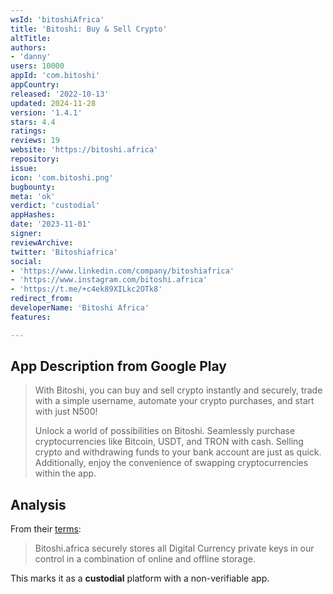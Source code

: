 ```yaml
---
wsId: 'bitoshiAfrica'
title: 'Bitoshi: Buy & Sell Crypto'
altTitle: 
authors:
- 'danny'
users: 10000
appId: 'com.bitoshi'
appCountry: 
released: '2022-10-13'
updated: 2024-11-28
version: '1.4.1'
stars: 4.4
ratings: 
reviews: 19
website: 'https://bitoshi.africa'
repository: 
issue: 
icon: 'com.bitoshi.png'
bugbounty: 
meta: 'ok'
verdict: 'custodial'
appHashes: 
date: '2023-11-01'
signer: 
reviewArchive: 
twitter: 'Bitoshiafrica'
social:
- 'https://www.linkedin.com/company/bitoshiafrica'
- 'https://www.instagram.com/bitoshi.africa'
- 'https://t.me/+c4ek89XILkc2OTk8'
redirect_from: 
developerName: 'Bitoshi Africa'
features: 

---
```


## App Description from Google Play

> With Bitoshi, you can buy and sell crypto instantly and securely, trade with a simple username, automate your crypto purchases, and start with just N500!
>
> Unlock a world of possibilities on Bitoshi. Seamlessly purchase cryptocurrencies like Bitcoin, USDT, and TRON with cash. Selling crypto and withdrawing funds to your bank account are just as quick. Additionally, enjoy the convenience of swapping cryptocurrencies within the app.

## Analysis

From their [terms](https://bitoshi.africa/terms): 

> Bitoshi.africa securely stores all Digital Currency private keys in our control in a combination of online and offline storage.

This marks it as a **custodial** platform with a non-verifiable app.
